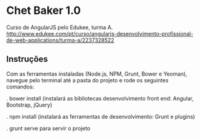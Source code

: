 # Chet Baker 1.0

Curso de AngularJS pelo Edukee, turma A.
http://www.edukee.com/pt/curso/angularjs-desenvolvimento-profissional-de-web-applications/turma-a/2237328522

## Instruções

Com as ferramentas instaladas (Node.js, NPM, Grunt, Bower e Yeoman), navegue pelo terminal até a pasta do projeto e rode os seguintes comandos:

. bower install (instalará as bibliotecas desenvolvimento front end: Angular, Bootstrap, jQuery)

. npm install (instalará as ferramentas de desenvolvimento: Grunt e plugins)

. grunt serve para servir o projeto